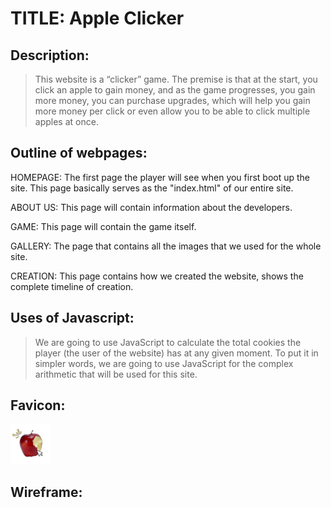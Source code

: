# TITLE: Apple Clicker

## Description:

> This website is a “clicker” game. The premise is that at the start, you click an apple to gain money, and as the game progresses, you gain more money, you can purchase upgrades, which will help you gain more money per click or even allow you to be able to click multiple apples at once.

## Outline of webpages:

 HOMEPAGE: The first page the player will see when you first boot up the site. This page basically serves as the "index.html" of our entire site.

 ABOUT US: This page will contain information about the developers.

 GAME: This page will contain the game itself.

 GALLERY: The page that contains all the images that we used for the whole site.

 CREATION: This page contains how we created the website, shows the complete timeline of creation.

## Uses of Javascript:

> We are going to use JavaScript to calculate the total cookies the player (the user of the website) has at any given moment. To put it in simpler words, we are going to use JavaScript for the complex arithmetic that will be used for this site.

## Favicon:

![The Favicon used](/ASSETS/FAVICON.png "Our Favicon !!")

## Wireframe:









